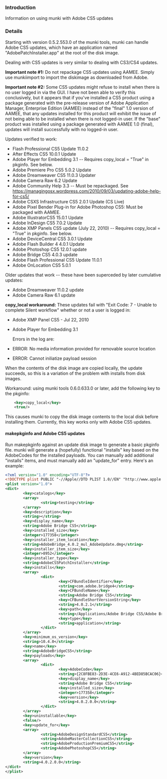 ### Introduction

Information on using munki with Adobe CS5 updates

### Details

Starting with version 0.5.2.553.0 of the munki tools, munki can handle Adobe CS5 updates, which have an application named "AdobePatchInstaller.app" at the root of the disk image.

Dealing with CS5 updates is very similar to dealing with CS3/CS4 updates.

**Important note #1:** Do not repackage CS5 updates using AAMEE. Simply use munkiimport to import the diskimage as downloaded from Adobe.

**Important note #2:** Some CS5 updates might refuse to install when there is no user logged in via the GUI. I have not been able to verify this conclusively, but it appears that if you've installed a CS5 product using a package generated with the pre-release version of Adobe Application Manager, Enterprise Edition (AAMEE) instead of the "final" 1.0 version of AAMEE, that any updates installed for this product will exhibit the issue of not being able to be installed when there is not logged-in user. If the "base" product was installed using a package generated with AAMEE 1.0 (final), updates will install successfully with no logged-in user.

Updates verified to work:

* Flash Professional CS5 Update 11.0.2
* After Effects CS5 10.0.1 Update
* Adobe Player for Embedding 3.1 -- Requires copy_local = "True" in pkginfo. See below.
* Adobe Premiere Pro CS5 5.0.2 Update
* Adobe Dreamweaver CS5 11.0.3 Updater
* Adobe Camera Raw 6.2 Update
* Adobe Community Help 3.3 -- Must be repackaged. See https://managingosx.wordpress.com/2010/09/03/updating-adobe-help-for-cs5/
* Adobe CSXS Infrastructure CS5 2.0.1 Update (CS Live)
* Adobe Pixel Bender Plug-in for Adobe Photoshop CS5: Must be packaged with AAMEE.
* Adobe IllustratorCS5 15.0.1 Update
* Adobe InDesign CS5 7.0.2 Update
* Adobe XMP Panels CS5 update (July 22, 2010) -- Requires copy_local = "True" in pkginfo. See below.
* Adobe DeviceCentral CS5 3.0.1 Update
* Adobe Flash Builder 4 4.0.1 Update
* Adobe Photoshop CS5 12.0.1 update
* Adobe Bridge CS5 4.0.3 update
* Adobe Flash Professional CS5 Update 11.0.1
* Adobe OnLocation CS5 5.0.1

Older updates that work -- these have been superceded by later cumulative updates:

* Adobe Dreamweaver 11.0.2 update
* Adobe Camera Raw 6.1 update

**copy_local workaround:** These updates fail with "Exit Code: 7 - Unable to complete Silent workflow" whether or not a user is logged in:

* Adobe XMP Panel CS5 - Jul 22, 2010
* Adobe Player for Embedding 3.1

    Errors in the log are:

* ERROR: No media information provided for removable source location
* ERROR: Cannot iniliatize payload session

When the contents of the disk image are copied locally, the update succeeds, so this is a variation of the problem with installs from disk images.

Workaround: using munki tools 0.6.0.633.0 or later, add the following key to the pkginfo:

```xml
    <key>copy_local</key>
    <true/>
```

This causes munki to copy the disk image contents to the local disk before installing them. Currently, this key works only with Adobe CS5 updates.

#### makepkginfo and Adobe CS5 updates

Run makepkginfo against an update disk image to generate a basic pkginfo file. munki will generate a (hopefully) functional "installs" key based on the AdobeCodes for the installed payloads. You can manually add additional "installs" items, and must manually add an "update_for" entry. Here's an example:

```xml
<?xml version="1.0" encoding="UTF-8"?>
<!DOCTYPE plist PUBLIC "-//Apple//DTD PLIST 1.0//EN" "http://www.apple.com/DTDs/PropertyList-1.0.dtd">
<plist version="1.0">
<dict>
        <key>catalogs</key>
        <array>
                <string>testing</string>
        </array>
        <key>description</key>
        <string></string>
        <key>display_name</key>
        <string>Adobe Bridge CS5</string>
        <key>installed_size</key>
        <integer>177358</integer>
        <key>installer_item_location</key>
        <string>AdobeBridge_4.0.2_mul_AdobeUpdate.dmg</string>
        <key>installer_item_size</key>
        <integer>8952</integer>
        <key>installer_type</key>
        <string>AdobeCS5PatchInstaller</string>
        <key>installs</key>
        <array>
                <dict>
                        <key>CFBundleIdentifier</key>
                        <string>com.adobe.bridge4</string>
                        <key>CFBundleName</key>
                        <string>Adobe Bridge CS5</string>
                        <key>CFBundleShortVersionString</key>
                        <string>4.0.2.1</string>
                        <key>path</key>
                        <string>/Applications/Adobe Bridge CS5/Adobe Bridge CS5.app</string>
                        <key>type</key>
                        <string>application</string>
                </dict>
        </array>
        <key>minimum_os_version</key>
        <string>10.4.0</string>
        <key>name</key>
        <string>AdobeBridgeCS5</string>
        <key>payloads</key>
        <array>
                <dict>
                        <key>AdobeCode</key>
                        <string>{2C8FBE83-2D3E-4CE6-A912-4BED85BCAC06}</string>
                        <key>display_name</key>
                        <string>Adobe Bridge CS5</string>
                        <key>installed_size</key>
                        <integer>177358</integer>
                        <key>version</key>
                        <string>4.0.2.0.0</string>
                </dict>
        </array>
        <key>uninstallable</key>
        <false/>
        <key>update_for</key>
        <array>
                <string>AdobeDesignStandardCS5</string>
                <string>AdobeMasterCollectionCS5</string>
                <string>AdobeProductionPremiumCS5</string>
                <string>AdobePhotoshopCS5</string>
        </array>
        <key>version</key>
        <string>4.0.2.0.0</string>
</dict>
</plist>
```